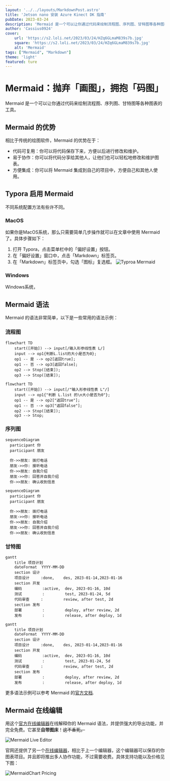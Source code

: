 ```yaml
---
layout: '../../layouts/MarkdownPost.astro'
title: 'Jetson nano 安装 Azure Kinect DK 指南'
pubDate: 2023-03-24
description: 'Mermaid 是一个可以让你通过代码来绘制流程图、序列图、甘特图等各种图表的工具。'
author: 'Cassius0924'
cover:
    url: 'https://s2.loli.net/2023/03/24/HZq6GLmaM839s7b.jpg'
    square: 'https://s2.loli.net/2023/03/24/HZq6GLmaM839s7b.jpg'
    alt: 'Mermaid'
tags: ["Mermaid", "Markdown"]
theme: 'light'
featured: ture
---
```


# Mermaid：抛弃「画图」，拥抱「码图」

Mermaid 是一个可以让你通过代码来绘制流程图、序列图、甘特图等各种图表的工具。

## Mermaid 的优势

相比于传统的绘图软件，Mermaid 的优势在于：

- 代码可复用：你可以将代码保存下来，方便以后进行修改和维护。
- 易于协作：你可以将代码分享给其他人，让他们也可以轻松地修改和维护图表。
- 方便集成：你可以将 Mermaid 集成到自己的项目中，方便自己和其他人使用。

## Typora 启用 Mermaid

不同系统配置方法有些许不同。

### MacOS

如果你是MacOS系统，那么只需要简单几步操作就可以在文章中使用 Mermaid 了。具体步骤如下：

1. 打开 Typora，点击菜单栏中的「偏好设置」按钮。
2. 在「偏好设置」窗口中，点击「Markdown」标签页。
3. 在「Markdown」标签页中，勾选「图标」复选框。
   ![Typroa Mermaid](https://s2.loli.net/2023/04/07/FKcixunLrZSYVa4.png)

### Windows

Windows系统，



## Mermaid 语法

Mermaid 的语法非常简单，以下是一些常用的语法示例：

### 流程图

```
flowchart TD
    start([开始]) --> input[/输入形参线性表 L/]
    input --> op1{判断L.list的大小是否为0};
    op1 -- 是 --> op2[返回true];
    op1 -- 否 --> op3[返回false];
    op2 --> Stop([结束]);
    op3 --> Stop([结束]);
```

```mermaid
flowchart TD
    start([开始]) --> input[/"输入形参线性表 L"/]
    input --> op1{"判断 L.list 的\n大小是否为0"};
    op1 -- 是 --> op2["返回true"];
    op1 -- 否 --> op3["返回false"];
    op2 --> Stop([结束]);
    op3 --> Stop;
```

### 序列图

```
sequenceDiagram
  participant 你
  participant 朋友

  你->>朋友: 拨打电话
  朋友->>你: 接听电话
  你->>朋友: 自我介绍
  朋友->>你: 回答并自我介绍
  你->>朋友: 确认收到信息
```



```mermaid
sequenceDiagram
  participant 你
  participant 朋友

  你->>朋友: 拨打电话
  朋友->>你: 接听电话
  你->>朋友: 自我介绍
  朋友->>你: 回答并自我介绍
  你->>朋友: 确认收到信息
```

### 甘特图

```
gantt
    title 项目计划
    dateFormat  YYYY-MM-DD
    section 设计
    项目设计     :done,    des, 2023-01-14,2023-01-16
    section 开发
    编码         :active,  dev, 2023-01-16, 10d
    测试         :         test, 2023-01-24, 5d
    代码审查     :         review, after test, 2d
    section 发布
    部署         :         deploy, after review, 2d
    发布         :         release, after deploy, 1d
```

```mermaid
gantt
    title 项目计划
    dateFormat  YYYY-MM-DD
    section 设计
    项目设计     :done,    des, 2023-01-14,2023-01-16
    section 开发
    编码         :active,  dev, 2023-01-16, 10d
    测试         :         test, 2023-01-24, 5d
    代码审查     :         review, after test, 2d
    section 发布
    部署         :         deploy, after review, 2d
    发布         :         release, after deploy, 1d
```

更多语法示例可以参考 Mermaid 的[官方文档](https://mermaid-js.github.io/mermaid/#/).



## Mermaid 在线编辑

用这个[官方在线编辑器](https://mermaid.live/edit)在线解释你的 Mermaid 语法，并提供强大的导出功能，并完全免费。它甚至**自带图床**！~~这不香死。~~

![Mermaid Live Editor](https://s2.loli.net/2023/04/07/A7P9GRmLD4nlq5d.png)

官网还提供了另一个[在线编辑器](https://www.mermaidchart.com/)，相比于上一个编辑器，这个编辑器可以保存的你图表项目。并且即将推出多人协作功能，不过需要收费。具体支持功能以及价格见下图：

![MermaidChart Pricing](https://s2.loli.net/2023/04/07/qzYdCI4875vZJyg.png)